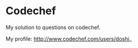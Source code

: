 Codechef
========

My solution to questions on codechef.

My profile: http://www.codechef.com/users/doshi_
